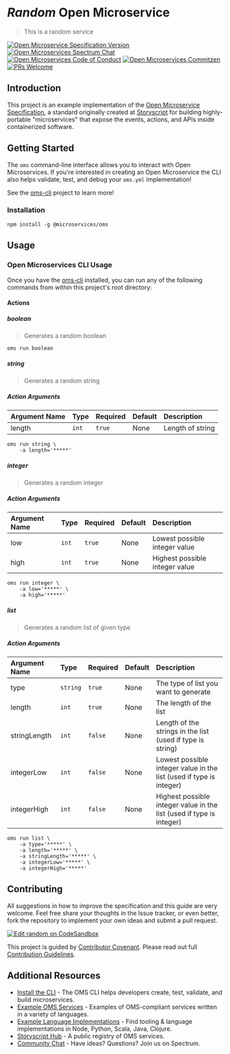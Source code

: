 # _Random_ Open Microservice

> This is a random service

[![Open Microservice Specification Version](https://img.shields.io/badge/Open%20Microservice-1.0-477bf3.svg)](https://openmicroservices.org) [![Open Microservices Spectrum Chat](https://withspectrum.github.io/badge/badge.svg)](https://spectrum.chat/open-microservices) [![Open Microservices Code of Conduct](https://img.shields.io/badge/Contributor%20Covenant-v1.4%20adopted-ff69b4.svg)](https://github.com/oms-services/.github/blob/master/CODE_OF_CONDUCT.md) [![Open Microservices Commitzen](https://img.shields.io/badge/commitizen-friendly-brightgreen.svg)](http://commitizen.github.io/cz-cli/) [![PRs Welcome](https://img.shields.io/badge/PRs-welcome-brightgreen.svg)](http://makeapullrequest.com)

## Introduction

This project is an example implementation of the [Open Microservice Specification](https://openmicroservices.org), a standard originally created at [Storyscript](https://storyscript.io) for building highly-portable "microservices" that expose the events, actions, and APIs inside containerized software.

## Getting Started

The `oms` command-line interface allows you to interact with Open Microservices. If you're interested in creating an Open Microservice the CLI also helps validate, test, and debug your `oms.yml` implementation!

See the [oms-cli](https://github.com/microservices/oms) project to learn more!

### Installation

```
npm install -g @microservices/oms
```

## Usage

### Open Microservices CLI Usage

Once you have the [oms-cli](https://github.com/microservices/oms) installed, you can run any of the following commands from within this project's root directory:

#### Actions

##### boolean

> Generates a random boolean



``` shell
oms run boolean
```

##### string

> Generates a random string
##### Action Arguments

| Argument Name | Type | Required | Default | Description |
|:------------- |:---- |:-------- |:--------|:----------- |
| length | `int` | `true` | None | Length of string |


``` shell
oms run string \ 
    -a length='*****'
```

##### integer

> Generates a random integer
##### Action Arguments

| Argument Name | Type | Required | Default | Description |
|:------------- |:---- |:-------- |:--------|:----------- |
| low | `int` | `true` | None | Lowest possible integer value |
| high | `int` | `true` | None | Highest possible integer value |


``` shell
oms run integer \ 
    -a low='*****' \ 
    -a high='*****'
```

##### list

> Generates a random list of given type
##### Action Arguments

| Argument Name | Type | Required | Default | Description |
|:------------- |:---- |:-------- |:--------|:----------- |
| type | `string` | `true` | None | The type of list you want to generate |
| length | `int` | `true` | None | The length of the list |
| stringLength | `int` | `false` | None | Length of the strings in the list (used if type is string) |
| integerLow | `int` | `false` | None | Lowest possible integer value in the list (used if type is integer) |
| integerHigh | `int` | `false` | None | Highest possible integer value in the list (used if type is integer) |


``` shell
oms run list \ 
    -a type='*****' \ 
    -a length='*****' \ 
    -a stringLength='*****' \ 
    -a integerLow='*****' \ 
    -a integerHigh='*****'
```

## Contributing

All suggestions in how to improve the specification and this guide are very welcome. Feel free share your thoughts in the Issue tracker, or even better, fork the repository to implement your own ideas and submit a pull request.

[![Edit random on CodeSandbox](https://codesandbox.io/static/img/play-codesandbox.svg)](https://codesandbox.io/s/github/oms-services/random)

This project is guided by [Contributor Covenant](https://github.com/oms-services/.github/blob/master/CODE_OF_CONDUCT.md). Please read out full [Contribution Guidelines](https://github.com/oms-services/.github/blob/master/CONTRIBUTING.md).

## Additional Resources

* [Install the CLI](https://github.com/microservices/oms) - The OMS CLI helps developers create, test, validate, and build microservices.
* [Example OMS Services](https://github.com/oms-services) - Examples of OMS-compliant services written in a variety of languages.
* [Example Language Implementations](https://github.com/microservices) - Find tooling & language implementations in Node, Python, Scala, Java, Clojure.
* [Storyscript Hub](https://hub.storyscript.io) - A public registry of OMS services.
* [Community Chat](https://spectrum.chat/open-microservices) - Have ideas? Questions? Join us on Spectrum.
